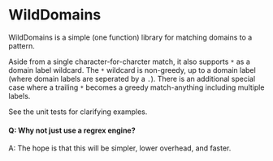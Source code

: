 # WildDomains
WildDomains is a simple (one function) library for matching domains to a pattern.

Aside from a single character-for-charcter match, it also supports ```*``` as a domain label wildcard.
The ```*``` wildcard is non-greedy, up to a domain label (where domain labels are seperated by a ```.```).
There is an additional special case where a trailing ```*``` becomes a greedy match-anything including multiple labels.

See the unit tests for clarifying examples.

#### Q: Why not just use a regrex engine?
A: The hope is that this will be simpler, lower overhead, and faster.
